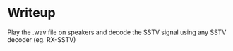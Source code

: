 # Writeup

Play the .wav file on speakers and decode the SSTV signal using any SSTV decoder (eg. RX-SSTV)
